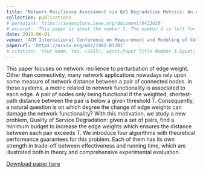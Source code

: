 ```yaml
---
title: "Network Resilience Assessment via QoS Degradation Metrics: An Algorithmic Approach"
collection: publications
# permalink: https://ieeexplore.ieee.org/document/8423020
# excerpt: 'This paper is about the number 3. The number 4 is left for future work.'
date: 2019-06-01
venue: 'ACM International Conference on Measurement and Modeling of Computer Systems, ACM SIGMETRICS 2019 '
paperurl: 'https://arxiv.org/abs/1902.01701'
# citation: 'Your Name, You. (2015). &quot;Paper Title Number 3.&quot; <i>Journal 1</i>. 1(3).'
---
```

This paper focuses on network resilience to perturbation of edge weight. Other than connectivity, many network applications nowadays rely upon some measure of network distance between a pair of connected nodes. In these systems, a metric related to network functionality is associated to each edge. A pair of nodes only being functional if the weighted, shortest-path distance between the pair is below a given threshold T. Consequently, a natural question is on which degree the change of edge weights can damage the network functionality? With this motivation, we study a new problem, Quality of Service Degradation: given a set of pairs, find a minimum budget to increase the edge weights which ensures the distance between each pair exceeds T. We introduce four algorithms with theoretical performance guarantees for this problem. Each of them has its own strength in trade-off between effectiveness and running time, which are illustrated both in theory and comprehensive experimental evaluation.

[Download paper here](https://arxiv.org/abs/1902.01701)